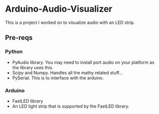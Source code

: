 # Arduino-Audio-Visualizer
This is a project I worked on to visualize audio with an LED strip.  


## Pre-reqs
### Python
* PyAudio library.  You may need to install port audio on your platform as the library uses this.
* Scipy and Numpy.  Handles all the mathy related stuff...
* PySerial.  This is to interface with the arduino.
### Arduino
* FastLED library
* An LED light strip that is supported by the FastLED library.

